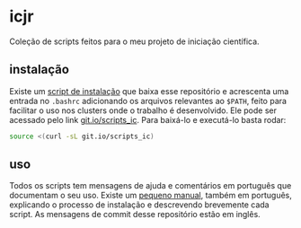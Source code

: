 # icjr

Coleção de scripts feitos para o meu projeto de iniciação científica.

## instalação

Existe um [script de instalação](instala) que baixa esse repositório e acrescenta uma entrada no `.bashrc` adicionando os arquivos relevantes ao `$PATH`, feito para facilitar o uso nos clusters onde o trabalho é desenvolvido. Ele pode ser acessado pelo link [git.io/scripts_ic](https://git.io/scripts_ic). Para baixá-lo e executá-lo basta rodar:

```sh
source <(curl -sL git.io/scripts_ic)
```

## uso

Todos os scripts tem mensagens de ajuda e comentários em português que documentam o seu uso. Existe um [pequeno manual](doc/manual.pdf), também em português, explicando o processo de instalação e descrevendo brevemente cada script. As mensagens de commit desse repositório estão em inglês.
